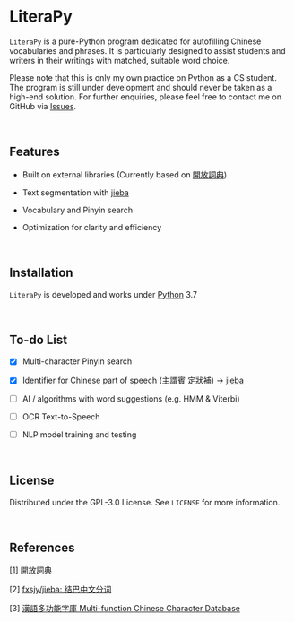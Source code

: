 # LiteraPy

``LiteraPy`` is a pure-Python program dedicated for autofilling Chinese vocabularies and phrases. It is particularly designed to assist students and writers in their writings with matched, suitable word choice.

Please note that this is only my own practice on Python as a CS student. The program is still under development and should never be taken as a high-end solution.
For further enquiries, please feel free to contact me on GitHub via [Issues](https://github.com/pystander/LiteraPy/issues).

<br/>

## Features

- Built on external libraries (Currently based on [開放詞典](https://kaifangcidian.com/xiazai/))

- Text segmentation with [jieba](https://github.com/fxsjy/jieba)

- Vocabulary and Pinyin search

- Optimization for clarity and efficiency

<br/>

## Installation

``LiteraPy`` is developed and works under [Python](https://www.python.org/) 3.7

<br/>

## To-do List

- [x] Multi-character Pinyin search

- [x] Identifier for Chinese part of speech (主謂賓 定狀補) -> [jieba](https://github.com/fxsjy/jieba)

- [ ] AI / algorithms with word suggestions (e.g. HMM & Viterbi)

- [ ] OCR Text-to-Speech

- [ ] NLP model training and testing

<br/>

## License

Distributed under the GPL-3.0 License. See `LICENSE` for more information.

<br/>

## References

[1] [開放詞典](https://kaifangcidian.com/xiazai/)

[2] [fxsjy/jieba: 结巴中文分词](https://github.com/fxsjy/jieba)

[3] [漢語多功能字庫 Multi-function Chinese Character Database](https://humanum.arts.cuhk.edu.hk/Lexis/lexi-mf/)
